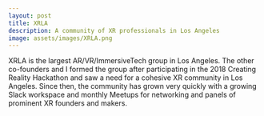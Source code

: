 ```yaml
---
layout: post
title: XRLA
description: A community of XR professionals in Los Angeles
image: assets/images/XRLA.png
---
```


XRLA is the largest AR/VR/ImmersiveTech group in Los Angeles. The other co-founders and I formed the group after participating in the 2018 Creating Reality Hackathon and saw a need for a cohesive XR community in Los Angeles. Since then, the community has grown very quickly with a growing Slack workspace and monthly Meetups for networking and panels of prominent XR founders and makers.
